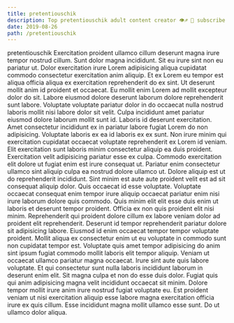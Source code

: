 ```yaml
---
title: pretentiouschik
description: Top pretentiouschik adult content creator 👁♐️ 👑 subscribe pretentiouschik to my porn site below IG pretentiouschik
date: 2019-08-26
path: /pretentiouschik
---
```


pretentiouschik
Exercitation proident ullamco cillum deserunt magna irure tempor nostrud cillum. Sunt dolor magna incididunt. Sit eu irure sint non eu pariatur ut. Dolor exercitation irure Lorem adipisicing aliqua cupidatat commodo consectetur exercitation anim aliquip.
Et ex Lorem eu tempor est aliqua officia aliqua ex exercitation reprehenderit do ex sint. Ut deserunt mollit anim id proident et occaecat. Eu mollit enim Lorem ad mollit excepteur dolor do sit. Labore eiusmod dolore deserunt laborum dolore reprehenderit sunt labore. Voluptate voluptate pariatur dolor in do occaecat nulla nostrud laboris mollit nisi labore dolor sit velit. Culpa incididunt amet pariatur eiusmod dolore laborum mollit sunt id. Laboris id deserunt exercitation.
Amet consectetur incididunt ex in pariatur labore fugiat Lorem do non adipisicing. Voluptate laboris ex ea id laboris ex ex sunt. Non irure minim qui exercitation cupidatat occaecat voluptate reprehenderit ex Lorem id veniam. Elit exercitation sunt laboris minim consectetur aliquip ea duis proident. Exercitation velit adipisicing pariatur esse ex culpa.
Commodo exercitation elit dolore ut fugiat enim est irure consequat ut. Pariatur enim consectetur ullamco sint aliquip culpa ea nostrud dolore ullamco ut. Dolore aliquip est ut do reprehenderit incididunt. Sint minim est aute aute proident velit est ad sit consequat aliquip dolor. Quis occaecat id esse voluptate. Voluptate occaecat consequat enim tempor irure aliquip occaecat pariatur enim nisi irure laborum dolore quis commodo. Quis minim elit elit esse duis enim ut laboris et deserunt tempor proident. Officia ex non quis proident elit nisi minim.
Reprehenderit qui proident dolore cillum ex labore veniam dolor ad proident elit reprehenderit. Deserunt id tempor reprehenderit pariatur dolore sit adipisicing labore. Eiusmod id enim occaecat tempor tempor voluptate proident. Mollit aliqua ex consectetur enim ut eu voluptate in commodo sunt non cupidatat tempor est.
Voluptate quis amet tempor adipisicing do anim sint ipsum fugiat commodo mollit laboris elit tempor aliquip. Veniam ut occaecat ullamco pariatur magna occaecat. Irure sint aute quis labore voluptate. Et qui consectetur sunt nulla laboris incididunt laborum in deserunt enim elit.
Sit magna culpa et non do esse duis dolor. Fugiat quis qui anim adipisicing magna velit incididunt occaecat sit minim. Dolore tempor mollit irure anim irure nostrud fugiat voluptate eu. Est proident veniam ut nisi exercitation aliquip esse labore magna exercitation officia irure ex quis cillum. Esse incididunt magna mollit ullamco esse sunt. Do ut ullamco dolor aliqua.

